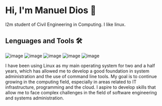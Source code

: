   # Hi, I'm Manuel Dios 👋

I2m student of Civil Engineering in Computing. I like linux. 


## Lenguages and Tools 🛠
![image](https://github.com/user-attachments/assets/3c1dd439-8698-440b-9a57-5b91d91951c8)
![image](https://github.com/user-attachments/assets/00918dbf-6ec4-4233-affa-6e66eb16a87d)
![image](https://github.com/user-attachments/assets/0f3e887c-64e9-4201-9e39-72bf8a14538b)
![image](https://github.com/user-attachments/assets/cb1974a4-6054-4ab9-b81e-a0f9505fe3e5)
![image](https://github.com/user-attachments/assets/ef7f9538-0c2a-4e2e-afc8-b3281c1f986a)



I have been using Linux as my main operating system for two and a half years, which has allowed me to develop a good foundation in system administration and the use of command line tools.
My goal is to continue growing in the computing field, especially in areas related to IT infrastructure, programming and the cloud. I aspire to develop skills that allow me to face complex challenges in the field of software engineering and systems administration.


